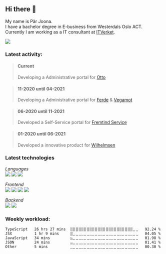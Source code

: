 ## Hi there 👋

My name is Pär Joona.  
I have a bachelor degree in E-business from Westerdals Oslo ACT.  
Currently I am working as a IT consultant at [ITVerket](https://www.itverket.no/).
 
<a href="https://www.linkedin.com/in/p%C3%A4r-joona-63764216a">
  <img src="https://img.shields.io/badge/linkedin-0077B5.svg?style=for-the-badge&logo=linkedin&logoColor=white"/>
</a>

### Latest activity:
> #### Current 
> Developing a Administrative portal for [Otto](https://www.otto.no/)

> #### 11-2020 until 04-2021 
> Developing a Administrative portal for [Ferde](https://ferde.no/) & [Vegamot](https://www.vegamot.no/)

> #### 06-2020 until 11-2021
> Developed a Self-Service portal for [Fremtind Service](https://fremtindservice.no/)

> #### 01-2020 until 06-2021
> Developed a innovative product for [Wilhelmsen](https://www.wilhelmsen.com/)

### Latest technologies
*Languages*  
<img src="https://img.shields.io/badge/-Typescript-313131?style=for-the-badge&logo=Typescript&logoColor=white"/>
<img src="https://img.shields.io/badge/-C--Sharp-313131?style=for-the-badge&logo=C-sharp&logoColor=white"/>
<img src="https://img.shields.io/badge/-Dart-313131?style=for-the-badge&logo=Dart&logoColor=white"/>

*Frontend*  
<img src="https://img.shields.io/badge/-React-313131?style=for-the-badge&logo=React&logoColor=white"/>
<img src="https://img.shields.io/badge/-Vue.js-313131?style=for-the-badge&logo=Vue.js&logoColor=white"/>
<img src="https://img.shields.io/badge/-Sass-313131?style=for-the-badge&logo=SASS&logoColor=white"/>
<img src="https://img.shields.io/badge/-Flutter-313131?style=for-the-badge&logo=Flutter&logoColor=white"/>

*Backend*  
<img src="https://img.shields.io/badge/-.NET-313131?style=for-the-badge&logo=.NET&logoColor=white"/>
<img src="https://img.shields.io/badge/-Node.js-313131?style=for-the-badge&logo=Node.js&logoColor=white"/>


### Weekly workload:
<!--START_SECTION:waka-->
```text
TypeScript   26 hrs 27 mins  ⣿⣿⣿⣿⣿⣿⣿⣿⣿⣿⣿⣿⣿⣿⣿⣿⣿⣿⣿⣿⣿⣿⣿⣀⣀   92.24 % 
JSX          1 hr 9 mins     ⣿⣀⣀⣀⣀⣀⣀⣀⣀⣀⣀⣀⣀⣀⣀⣀⣀⣀⣀⣀⣀⣀⣀⣀⣀   04.05 % 
JavaScript   34 mins         ⣦⣀⣀⣀⣀⣀⣀⣀⣀⣀⣀⣀⣀⣀⣀⣀⣀⣀⣀⣀⣀⣀⣀⣀⣀   01.98 % 
JSON         24 mins         ⣤⣀⣀⣀⣀⣀⣀⣀⣀⣀⣀⣀⣀⣀⣀⣀⣀⣀⣀⣀⣀⣀⣀⣀⣀   01.41 % 
Other        5 mins          ⣀⣀⣀⣀⣀⣀⣀⣀⣀⣀⣀⣀⣀⣀⣀⣀⣀⣀⣀⣀⣀⣀⣀⣀⣀   00.30 % 
```
<!--END_SECTION:waka-->
